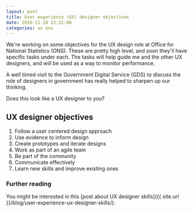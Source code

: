 ```yaml
---
layout: post   
title: User experience (UX) designer objectives
date: 2016-11-18 22:22:00  
categories: ux ons
---
```


We're working on some objectives for the UX design role at Office for National Statistics (ONS). These are pretty high level, and soon they'll have specific tasks under each. The tasks will help guide me and the other UX designers, and will be used as a way to monitor performance.

A well timed visit to the Government Digital Service (GDS) to discuss the role of designers in government has really helped to sharpen up our thinking.

Does this look like a UX designer to you?

## UX designer objectives

1. Follow a user centered design approach
2. Use evidence to inform design
3. Create prototypes and iterate designs
4. Work as part of an agile team
5. Be part of the community
6. Communicate effectively
7. Learn new skills and improve existing ones

### Further reading

You might be interested in this [post about UX designer skills]({{ site.url }}/blog/user-experience-ux-designer-skills/).
